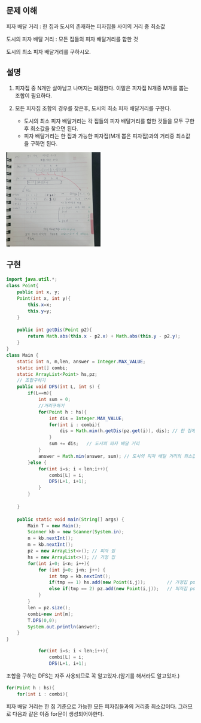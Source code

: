 ## 문제 이해

피자 배달 거리 : 한 집과 도시의 존재하는 피자집들 사이의 거리 중 최소값

도시의 피자 배달 거리 : 모든 집들의 피자 배달거리를 합한 것

도시의 최소 피자 배달거리를 구하시오.

## 설명

1. 피자집 중 N개만 살아남고 나머지는 폐점한다. 이말은 피자집 N개중 M개를 뽑는 조합이 필요하다.

2. 모든 피자집 조합의 경우를 찾은후, 도시의 최소 피자 배달거리를 구한다.
   - 도시의 최소 피자 배달거리는 각 집들의 피자 배달거리를 합한 것들을 모두 구한후 최소값을 찾으면 된다.
   - 피자 배달거리는 한 집과 가능한 피자집(M개 뽑은 피자집)과의 거리중 최소값을 구하면 된다.

<img src ="https://github.com/steadykyu/TIL/blob/master/Algorithm/%EC%9E%90%EB%B0%94%EC%95%8C%EA%B3%A0%EB%A6%AC%EC%A6%98_%EC%9D%B8%ED%94%84%EB%9F%B0/8.utilize_DFS_BFS/img/8_14_1.jpg" width="50%" height="50%">

## 구현

```java
import java.util.*;
class Point{
    public int x, y;
    Point(int x, int y){
        this.x=x;
        this.y=y;
    }

    public int getDis(Point p2){
        return Math.abs(this.x - p2.x) + Math.abs(this.y - p2.y);
    }
}
class Main {
    static int n, m,len, answer = Integer.MAX_VALUE;
    static int[] combi;
    static ArrayList<Point> hs,pz;
    // 조합구하기
    public void DFS(int L, int s) {
        if(L==m){
            int sum = 0;
            //거리구하기
            for(Point h : hs){
                int dis = Integer.MAX_VALUE;
                for(int i : combi){
                    dis = Math.min(h.getDis(pz.get(i)), dis); // 한 집에서의 피자 배달 거리
                }
                sum += dis;   // 도시의 피자 배달 거리
            }
            answer = Math.min(answer, sum); // 도시의 피자 배달 거리의 최소값
        }else {
            for(int i=s; i < len;i++){
                combi[L] = i;
                DFS(L+1, i+1);
            }
        }

    }

    public static void main(String[] args) {
        Main T = new Main();
        Scanner kb = new Scanner(System.in);
        n = kb.nextInt();
        m = kb.nextInt();
        pz = new ArrayList<>(); // 피자 집
        hs = new ArrayList<>(); // 가정 집
        for(int i=0; i<n; i++){
            for (int j=0; j<n; j++) {
                int tmp = kb.nextInt();
                if(tmp == 1) hs.add(new Point(i,j));        // 가정집 point 찾기
                else if(tmp == 2) pz.add(new Point(i,j));   // 피자집 point 찾기
            }
        }
        len = pz.size();
        combi=new int[m];
        T.DFS(0,0);
        System.out.println(answer);
    }
}
```

```java
            for(int i=s; i < len;i++){
                combi[L] = i;
                DFS(L+1, i+1);
```

조합을 구하는 DFS는 자주 사용되므로 꼭 알고있자.(암기를 해서라도 알고있자.)

```java
for(Point h : hs){
    for(int i : combi){
```

피자 배달 거리는 한 집 기준으로 가능한 모든 피자집들과의 거리중 최소값이다. 그러므로 다음과 같은 이중 for문이 생성되어야한다.
